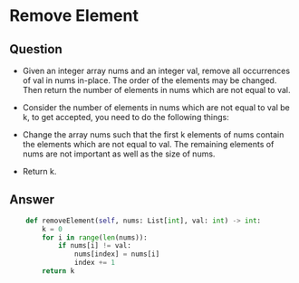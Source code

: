 # Remove Element

## Question

* Given an integer array nums and an integer val, remove all occurrences of val in nums in-place. The order of the elements may be changed. Then return the number of elements in nums which are not equal to val.

* Consider the number of elements in nums which are not equal to val be k, to get accepted, you need to do the following things:

* Change the array nums such that the first k elements of nums contain the elements which are not equal to val. The remaining elements of nums are not important as well as the size of nums.

* Return k.

## Answer

```python
    def removeElement(self, nums: List[int], val: int) -> int:
        k = 0
        for i in range(len(nums)):
            if nums[i] != val:
                nums[index] = nums[i]
                index += 1
        return k
```
